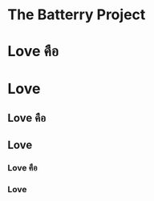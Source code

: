 # The Batterry Project

# Love คือ <h1> Love</h1>

## Love คือ <h2> Love </h2>

### Love คือ <h3> Love </h3>
